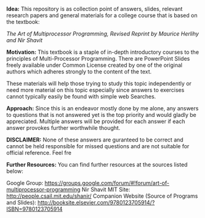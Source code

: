 <b>Idea:</b> This repository is as collection point of answers, slides, relevant research papers and general materials for a college course that is based on the textbook:

<em>The Art of Multiprocessor Programming, Revised Reprint by Maurice Herlihy and Nir Shavit</em>


<b>Motivation:</b> This textbook is a staple of in-depth introductory courses to the principles of Multi-Processor Programming. There are PowerPoint Slides freely available under Common License created by one of the original authors which adheres strongly to the content of the text. 

These materials will help those trying to study this topic independently or need more material on this topic especially since answers to exercises cannot typically easily be found with simple web Searches.

<b>Approach:</b> Since this is an endeavor mostly done by me alone, any answers to questions that is not answered yet is the top priority and would gladly be appreciated. Multiple answers will be provided for each answer if each answer provokes further worthwhile thought. 

<b>DISCLAIMER:</b> None of these answers are guranteed to be correct and cannot be held responsible for missed questions and are not suitable for official reference. Feel fre


<b>Further Resources:</b> You can find further resources at the sources listed below:

Google Group:  https://groups.google.com/forum/#!forum/art-of-multiprocessor-programming
Nir Shavit MIT Site: http://people.csail.mit.edu/shanir/
Companion Website (Source of Programs and Slides): http://booksite.elsevier.com/9780123705914/?ISBN=9780123705914